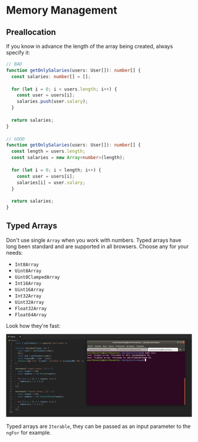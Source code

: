# Memory Management

## Preallocation

If you know in advance the length of the array being created, always specify it:

```typescript
// BAD
function getOnlySalaries(users: User[]): number[] {
  const salaries: number[] = [];

  for (let i = 0; i < users.length; i++) {
    const user = users[i];
    salaries.push(user.salary);
  }

  return salaries;
}

// GOOD
function getOnlySalaries(users: User[]): number[] {
  const length = users.length;
  const salaries = new Array<number>(length);

  for (let i = 0; i < length; i++) {
    const user = users[i];
    salaries[i] = user.salary;
  }

  return salaries;
}
```

## Typed Arrays

Don't use single `Array` when you work with numbers. Typed arrays have long been standard and are supported in all browsers. Choose any for your needs:

* `Int8Array`
* `Uint8Array`
* `Uint8ClampedArray`
* `Int16Array`
* `Uint16Array`
* `Int32Array`
* `Uint32Array`
* `Float32Array`
* `Float64Array`

Look how they're fast:

![Typed array performance](assets/typed-array-performance.png)

Typed arrays are `Iterable`, they can be passed as an input parameter to the `ngFor` for example.
